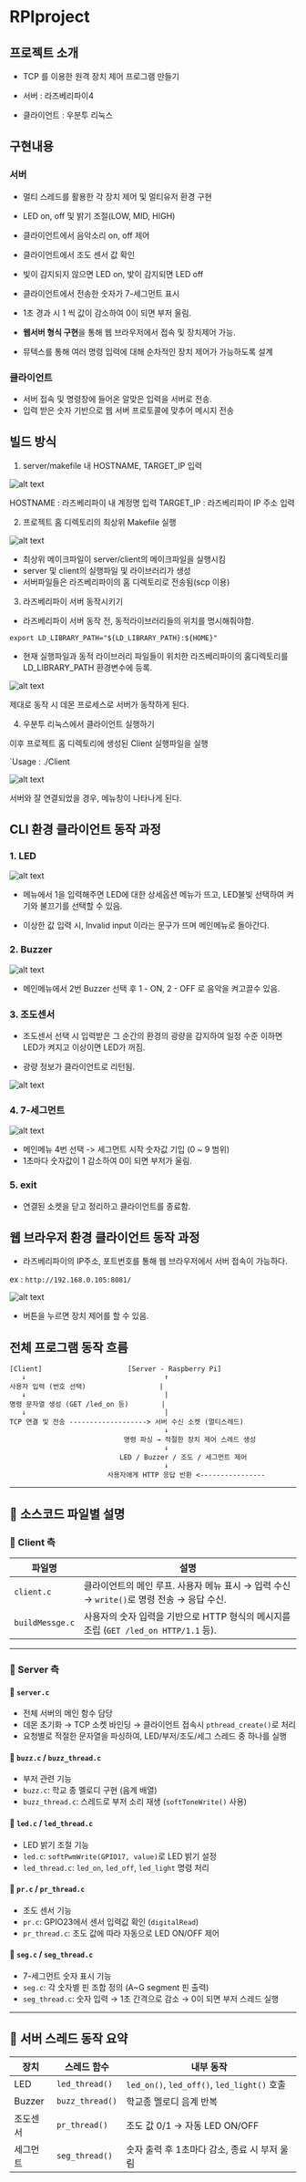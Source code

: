 # RPIproject

## 프로젝트 소개

- TCP 를 이용한 원격 장치 제어 프로그램 만들기

- 서버 : 라즈베리파이4
- 클라이언트 : 우분투 리눅스

## 구현내용

### 서버
- 멀티 스레드를 활용한 각 장치 제어 및 멀티유저 환경 구현

- LED on, off 및 밝기 조절(LOW, MID, HIGH)

- 클라이언트에서 음악소리 on, off 제어

- 클라이언트에서 조도 센서 값 확인
- 빛이 감지되지 않으면 LED on, 밫이 감지되면 LED off

- 클라이언트에서 전송한 숫자가 7-세그먼트 표시
- 1초 경과 시 1 씩 값이 감소하여 0이 되면 부저 울림.

- **웹서버 형식 구현**을 통해 웹 브라우저에서 접속 및 장치제어 가능.
- 뮤텍스를 통해 여러 명령 입력에 대해 순차적인 장치 제어가 가능하도록 설계

### 클라이언트
- 서버 접속 및 명령창에 들어온 알맞은 입력을 서버로 전송.
- 입력 받은 숫자 기반으로 웹 서버 프로토콜에 맞추어 메시지 전송

## 빌드 방식

1. server/makefile 내 HOSTNAME, TARGET_IP 입력

![alt text](resources/1.png)

HOSTNAME : 라즈베리파이 내 계정명 입력
TARGET_IP : 라즈베리파이 IP 주소 입력

2. 프로젝트 홈 디렉토리의 최상위 Makefile 실행

![alt text](resources/2.png)

- 최상위 메이크파일이 server/client의 메이크파일을 실행시킴
- server 및 client의 실행파일 및 라이브러리가 생성
- 서버파일들은 라즈베리파이의 홈 디렉토리로 전송됨(scp 이용)

3. 라즈베리파이 서버 동작시키기

- 라즈베리파이 서버 동작 전, 동적라이브러리들의 위치를 명시해줘야함.

`export LD_LIBRARY_PATH="${LD_LIBRARY_PATH}:${HOME}"`

- 현재 실행파일과 동적 라이브러리 파일들이 위치한 라즈베리파이의 홈디렉토리를 LD_LIBRARY_PATH 환경변수에 등록.

![alt text](resources/3.png)

제대로 동작 시 데몬 프로세스로 서버가 동작하게 된다.

4. 우분투 리눅스에서 클라이언트 실행하기

이후 프로젝트 홈 디렉토리에 생성된 Client 실행파일을 실행

`Usage : ./Client <IP address> <port>

![alt text](resources/4.png)

서버와 잘 연결되었을 경우, 메뉴창이 나타나게 된다.

## CLI 환경 클라이언트 동작 과정

### 1. LED

![alt text](resources/5.png)

- 메뉴에서 1을 입력해주면 LED에 대한 상세옵션 메뉴가 뜨고, LED불빛 선택하여 켜기와 불끄기를 선택할 수 있음.

- 이상한 값 입력 시, Invalid input 이라는 문구가 뜨며 메인메뉴로 돌아간다.

### 2. Buzzer

![alt text](resources/6.png)

- 메인메뉴에서 2번 Buzzer 선택 후 1 - ON, 2 - OFF 로 음악을 켜고끌수 있음.

### 3. 조도센서

- 조도센서 선택 시 입력받은 그 순간의 환경의 광량을 감지하여 일정 수준 이하면 LED가 켜지고 이상이면 LED가 꺼짐.

- 광량 정보가 클라이언트로 리턴됨.

![alt text](resources/7.png)

### 4. 7-세그먼트

![alt text](resources/8.png)

- 메인메뉴 4번 선택 -> 세그먼트 시작 숫자값 기입 (0 ~ 9 범위)
- 1초마다 숫자값이 1 감소하여 0이 되면 부저가 울림.

### 5. exit

- 연결된 소켓을 닫고 정리하고 클라이언트를 종료함.

## 웹 브라우저 환경 클라이언트 동작 과정

- 라즈베리파이의 IP주소, 포트번호를 통해 웹 브라우저에서 서버 접속이 가능하다.

ex : `http://192.168.0.105:8081/`

![alt text](resources/9.png)

- 버튼을 누르면 장치 제어를 할 수 있음.


## 전체 프로그램 동작 흐름

```
[Client]                     [Server - Raspberry Pi]
   ↓                                  ↑
사용자 입력 (번호 선택)                  |
   ↓                                  |
명령 문자열 생성 (GET /led_on 등)        |
   ↓                                  |
TCP 연결 및 전송 -------------------> 서버 수신 소켓 (멀티스레드)
                                      ↓
                            명령 파싱 → 적절한 장치 제어 스레드 생성
                                      ↓
                           LED / Buzzer / 조도 / 세그먼트 제어
                                      ↓
                        사용자에게 HTTP 응답 반환 <----------------
```

---

## 📂 소스코드 파일별 설명

### 📁 Client 측

| 파일명             | 설명                                                            |
| --------------- | ------------------------------------------------------------- |
| `client.c`      | 클라이언트의 메인 루프. 사용자 메뉴 표시 → 입력 수신 → `write()`로 명령 전송 → 응답 수신.   |
| `buildMessge.c` | 사용자의 숫자 입력을 기반으로 HTTP 형식의 메시지를 조립 (`GET /led_on HTTP/1.1` 등). |

---

### 📁 Server 측

#### 🔹 `server.c`

* 전체 서버의 메인 함수 담당
* 데몬 초기화 → TCP 소켓 바인딩 → 클라이언트 접속시 `pthread_create()`로 처리
* 요청별로 적절한 문자열을 파싱하여, LED/부저/조도/세그 스레드 중 하나를 실행

#### 🔹 `buzz.c` / `buzz_thread.c`

* 부저 관련 기능
* `buzz.c`: 학교 종 멜로디 구현 (음계 배열)
* `buzz_thread.c`: 스레드로 부저 소리 재생 (`softToneWrite()` 사용)

#### 🔹 `led.c` / `led_thread.c`

* LED 밝기 조절 기능
* `led.c`: `softPwmWrite(GPIO17, value)`로 LED 밝기 설정
* `led_thread.c`: `led_on`, `led_off`, `led_light` 명령 처리

#### 🔹 `pr.c` / `pr_thread.c`

* 조도 센서 기능
* `pr.c`: GPIO23에서 센서 입력값 확인 (`digitalRead`)
* `pr_thread.c`: 조도 값에 따라 자동으로 LED ON/OFF 제어

#### 🔹 `seg.c` / `seg_thread.c`

* 7-세그먼트 숫자 표시 기능
* `seg.c`: 각 숫자별 핀 조합 정의 (A\~G segment 핀 출력)
* `seg_thread.c`: 숫자 입력 → 1초 간격으로 감소 → 0이 되면 부저 스레드 실행

---

## 🧵 서버 스레드 동작 요약

| 장치     | 스레드 함수          | 내부 동작                                     |
| ------ | --------------- | ----------------------------------------- |
| LED    | `led_thread()`  | `led_on()`, `led_off()`, `led_light()` 호출 |
| Buzzer | `buzz_thread()` | 학교종 멜로디 음계 반복                             |
| 조도센서   | `pr_thread()`   | 조도 값 0/1 → 자동 LED ON/OFF                  |
| 세그먼트   | `seg_thread()`  | 숫자 출력 후 1초마다 감소, 종료 시 부저 울림               |

